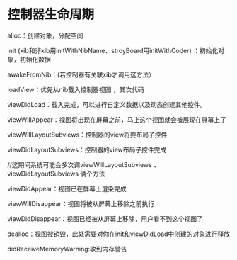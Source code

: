 # 控制器生命周期

alloc：创建对象，分配空间

 init \(xib和非xib用initWithNibName、stroyBoard用initWithCoder\) ：初始化对象，初始化数据 

awakeFromNib：\(若控制器有关联xib才调用这方法）

 loadView：优先从nib载入控制器视图 ，其次代码

 viewDidLoad：载入完成，可以进行自定义数据以及动态创建其他控件。

 viewWillAppear：视图将出现在屏幕之前，马上这个视图就会被展现在屏幕上了 

viewWillLayoutSubviews：控制器的view将要布局子控件 

viewDidLayoutSubviews：控制器的view布局子控件完成 

//这期间系统可能会多次调viewWillLayoutSubviews 、 viewDidLayoutSubviews 俩个方法 

viewDidAppear：视图已在屏幕上渲染完成 

viewWillDisappear：视图将被从屏幕上移除之前执行 

viewDidDisappear：视图已经被从屏幕上移除，用户看不到这个视图了 

dealloc：视图被销毁，此处需要对你在init和viewDidLoad中创建的对象进行释放 

didReceiveMemoryWarning:收到内存警告

